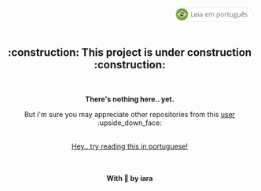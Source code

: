 <div align="right" >
   <a href="./README.pt.md">
    <img src="../.github/lg-button-pt.png" alt="pt-br" width="160px" ></img>
  </a>
</div>
<br/>


<div align="center" >
  <h2> :construction: This project is under construction :construction: </h2>
  <br/>
  
  <p><strong>There's nothing here.. yet.</strong></p>
  <p>But i'm sure you may appreciate other repositories from this <a href="https://github.com/iaraoliveira">user</a> :upside_down_face:</p>
  
  <br/>
  <a href="./README.pt.md" font-size="18px">
    Hey.. try reading this in portuguese! 
    <!-- <img src="./.github/pt-br.png" alt="pt-br" width="18px""></img> -->
  </a>


  <br/><br/>
  <strong>With :white_heart: by iara </strong>
</div>
